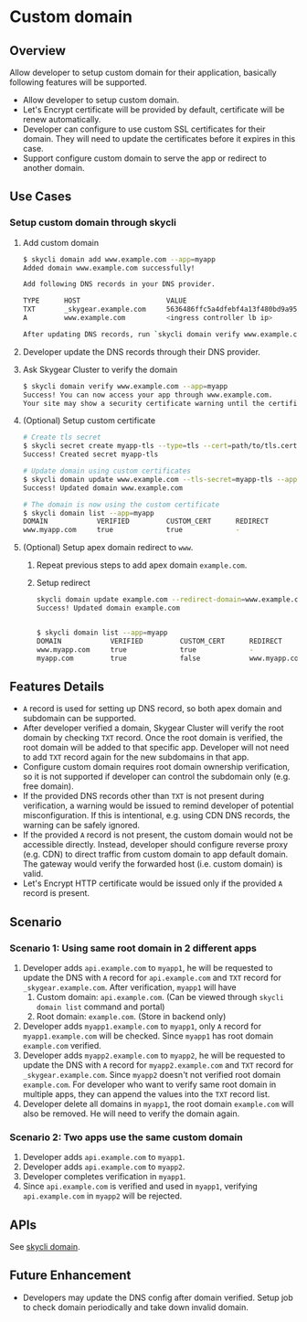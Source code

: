 # Custom domain

## Overview

Allow developer to setup custom domain for their application, basically following features will be supported.

- Allow developer to setup custom domain.
- Let's Encrypt certificate will be provided by default, certificate will be renew automatically.
- Developer can configure to use custom SSL certificates for their domain. They will need to update the certificates before it expires in this case.
- Support configure custom domain to serve the app or redirect to another domain.

## Use Cases

### Setup custom domain through skycli

1. Add custom domain

    ```sh
    $ skycli domain add www.example.com --app=myapp
    Added domain www.example.com successfully!

    Add following DNS records in your DNS provider.

    TYPE      HOST                     VALUE
    TXT       _skygear.example.com     5636486ffc5a4dfebf4a13f480bd9a95
    A         www.example.com          <ingress controller lb ip>

    After updating DNS records, run `skycli domain verify www.example.com` to verify domain.
    ```

1. Developer update the DNS records through their DNS provider.

1. Ask Skygear Cluster to verify the domain

    ```sh
    $ skycli domain verify www.example.com --app=myapp
    Success! You can now access your app through www.example.com.
    Your site may show a security certificate warning until the certificate has been provisioned.
    ```

1. (Optional) Setup custom certificate

    ```sh
    # Create tls secret
    $ skycli secret create myapp-tls --type=tls --cert=path/to/tls.cert --key=path/to/tls.key --app=myapp
    Success! Created secret myapp-tls

    # Update domain using custom certificates
    $ skycli domain update www.example.com --tls-secret=myapp-tls --app=myapp
    Success! Updated domain www.example.com

    # The domain is now using the custom certificate
    $ skycli domain list --app=myapp
    DOMAIN            VERIFIED         CUSTOM_CERT      REDIRECT        SSL_CERT_EXPIRY               CREATED_AT
    www.myapp.com     true             true             -               2020-11-26 20:00:00 +08:00    2019-11-26 18:00:00 +08:00
    ```

1. (Optional) Setup apex domain redirect to `www`.

    1. Repeat previous steps to add apex domain `example.com`.

    1. Setup redirect
        ```sh
        skycli domain update example.com --redirect-domain=www.example.com
        Success! Updated domain example.com


        $ skycli domain list --app=myapp
        DOMAIN            VERIFIED         CUSTOM_CERT      REDIRECT            SSL_CERT_EXPIRY               CREATED_AT
        www.myapp.com     true             true             -                   2020-11-26 20:00:00 +08:00    2019-11-26 18:00:00 +08:00
        myapp.com         true             false            www.myapp.com       -                             2019-11-26 18:00:00 +08:00
        ```

## Features Details

- `A` record is used for setting up DNS record, so both apex domain and subdomain can be supported.
- After developer verified a domain, Skygear Cluster will verify the root domain by checking `TXT` record. Once the root domain is verified, the root domain will be added to that specific app. Developer will not need to add `TXT` record again for the new subdomains in that app.
- Configure custom domain requires root domain ownership verification, so it is not supported if developer can control the subdomain only (e.g. free domain).
- If the provided DNS records other than `TXT` is not present during verification, a warning would be issued to remind developer of potential misconfiguration. If this is intentional, e.g. using CDN DNS records, the warning can be safely ignored.
- If the provided `A` record is not present, the custom domain would not be accessible directly. Instead, developer should configure reverse proxy (e.g. CDN) to direct traffic from custom domain to app default domain. The gateway would verify the forwarded host (i.e. custom domain) is valid.
- Let's Encrypt HTTP certificate would be issued only if the provided `A` record is present.

## Scenario

### Scenario 1: Using same root domain in 2 different apps

1. Developer adds `api.example.com` to `myapp1`, he will be requested to update the DNS with `A` record for `api.example.com` and `TXT` record for `_skygear.example.com`. After verification, `myapp1` will have
    1. Custom domain: `api.example.com`. (Can be viewed through `skycli domain list` command and portal)
    1. Root domain: `example.com`. (Store in backend only)
1. Developer adds `myapp1.example.com` to `myapp1`, only `A` record for `myapp1.example.com` will be checked. Since `myapp1` has root domain `example.com` verified.
1. Developer adds `myapp2.example.com` to `myapp2`, he will be requested to update the DNS with `A` record for `myapp2.example.com` and `TXT` record for `_skygear.example.com`. Since `myapp2` doesn't not verified root domain `example.com`. For developer who want to verify same root domain in multiple apps, they can append the values into the `TXT` record list.
1. Developer delete all domains in `myapp1`, the root domain `example.com` will also be removed. He will need to verify the domain again.

### Scenario 2: Two apps use the same custom domain

1. Developer adds `api.example.com` to `myapp1`.
1. Developer adds `api.example.com` to `myapp2`.
1. Developer completes verification in `myapp1`.
1. Since `api.example.com` is verified and used in `myapp1`, verifying `api.example.com` in `myapp2` will be rejected.

## APIs

See [skycli domain](../270-next-skycli/commands.md#skycli-domain).

## Future Enhancement

- Developers may update the DNS config after domain verified. Setup job to check domain periodically and take down invalid domain.
